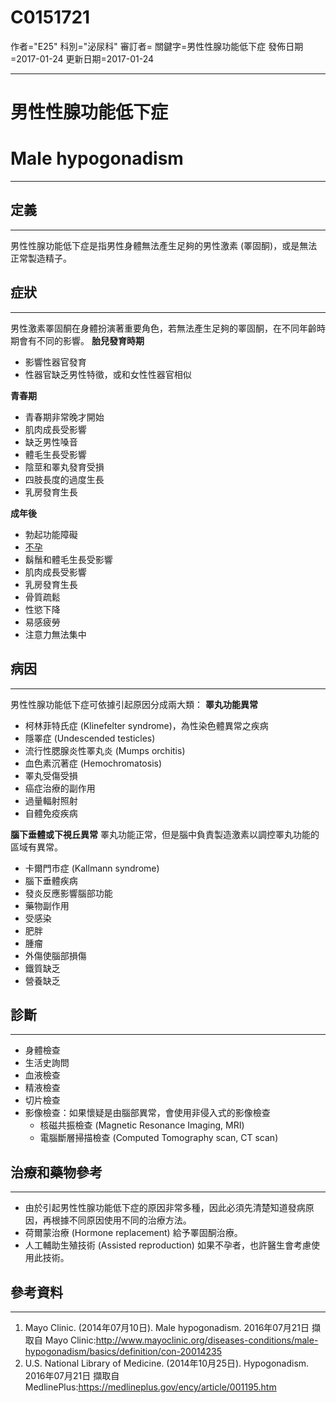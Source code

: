 # C0151721
作者="E25"
科別="泌尿科"
審訂者=
關鍵字=男性性腺功能低下症
發佈日期=2017-01-24
更新日期=2017-01-24

----------
# 男性性腺功能低下症
# Male hypogonadism
----------
## 定義
----------

男性性腺功能低下症是指男性身體無法產生足夠的男性激素 (睪固酮)，或是無法正常製造精子。

## 症狀
----------

男性激素睪固酮在身體扮演著重要角色，若無法產生足夠的睪固酮，在不同年齡時期會有不同的影響。
**胎兒發育時期**

- 影響性器官發育
- 性器官缺乏男性特徵，或和女性性器官相似

**青春期**

- 青春期非常晚才開始
- 肌肉成長受影響
- 缺乏男性嗓音
- 體毛生長受影響
- 陰莖和睪丸發育受損
- 四肢長度的過度生長
- 乳房發育生長

**成年後**

- 勃起功能障礙
- [不孕](C0021359-01)
- 鬍鬚和體毛生長受影響
- 肌肉成長受影響
- 乳房發育生長
- 骨質疏鬆
- 性慾下降
- 易感疲勞
- 注意力無法集中
## 病因
----------

男性性腺功能低下症可依據引起原因分成兩大類：
**睪丸功能異常**

- 柯林菲特氏症 (Klinefelter syndrome)，為性染色體異常之疾病
- 隱睪症 (Undescended testicles)
- 流行性腮腺炎性睪丸炎 (Mumps orchitis)
- 血色素沉著症 (Hemochromatosis)
- 睪丸受傷受損
- 癌症治療的副作用
- 過量輻射照射
- 自體免疫疾病

**腦下垂體或下視丘異常**
睪丸功能正常，但是腦中負責製造激素以調控睪丸功能的區域有異常。

- 卡爾門市症 (Kallmann syndrome)
- 腦下垂體疾病
- 發炎反應影響腦部功能
- 藥物副作用
- 受感染
- 肥胖
- 腫瘤
- 外傷使腦部損傷
- 鐵質缺乏
- 營養缺乏
## 診斷
----------
- 身體檢查
- 生活史詢問
- 血液檢查
- 精液檢查
- 切片檢查
- 影像檢查：如果懷疑是由腦部異常，會使用非侵入式的影像檢查
  - 核磁共振檢查 (Magnetic Resonance Imaging, MRI)
  - 電腦斷層掃描檢查 (Computed Tomography scan, CT scan)
## 治療和藥物參考
----------
- 由於引起男性性腺功能低下症的原因非常多種，因此必須先清楚知道發病原因，再根據不同原因使用不同的治療方法。
- 荷爾蒙治療 (Hormone replacement)
  給予睪固酮治療。
- 人工輔助生殖技術 (Assisted reproduction)
  如果不孕者，也許醫生會考慮使用此技術。
## 參考資料
----------
1. Mayo Clinic. (2014年07月10日). Male hypogonadism. 2016年07月21日 擷取自 Mayo Clinic:http://www.mayoclinic.org/diseases-conditions/male-hypogonadism/basics/definition/con-20014235
2. U.S. National Library of Medicine. (2014年10月25日). Hypogonadism. 2016年07月21日 擷取自 MedlinePlus:https://medlineplus.gov/ency/article/001195.htm



